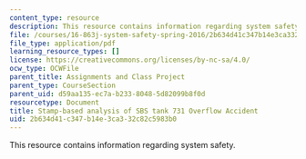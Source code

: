 ```yaml
---
content_type: resource
description: This resource contains information regarding system safety.
file: /courses/16-863j-system-safety-spring-2016/2b634d41c347b14e3ca332c82c5983b0_MIT16_863JS16_Tank_Report.pdf
file_type: application/pdf
learning_resource_types: []
license: https://creativecommons.org/licenses/by-nc-sa/4.0/
ocw_type: OCWFile
parent_title: Assignments and Class Project
parent_type: CourseSection
parent_uid: d59aa135-ec7a-b233-8048-5d82099b8f0d
resourcetype: Document
title: Stamp-based analysis of SBS tank 731 Overflow Accident
uid: 2b634d41-c347-b14e-3ca3-32c82c5983b0
---
```

This resource contains information regarding system safety.